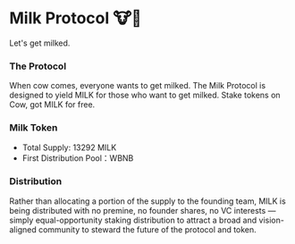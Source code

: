 # Milk Protocol 🐮🥛 
Let's get milked.

### The Protocol
When cow comes, everyone wants to get milked. The Milk Protocol is designed to yield MILK for those who want to get milked. Stake tokens on Cow, got MILK for free.

### Milk Token
- Total Supply: 13292 MILK
- First Distribution Pool：WBNB

### Distribution
Rather than allocating a portion of the supply to the founding team, MILK is being distributed with no premine, no founder shares, no VC interests — simply equal-opportunity staking distribution to attract a broad and vision-aligned community to steward the future of the protocol and token.
